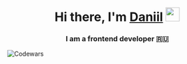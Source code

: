 <h1 align="center">Hi there, I'm <a href="https://daniilshat.ru/" target="_blank">Daniil</a> 
<img src="https://github.com/blackcater/blackcater/raw/main/images/Hi.gif" height="32"/></h1>
<h3 align="center">I am a frontend developer 🇷🇺</h3>




![Codewars](https://www.codewars.com/users/MaxJanyk/badges/large) 
